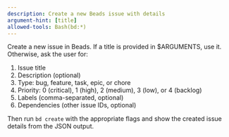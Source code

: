 ```yaml
---
description: Create a new Beads issue with details
argument-hint: [title]
allowed-tools: Bash(bd:*)
---
```


Create a new issue in Beads. If a title is provided in $ARGUMENTS, use it. Otherwise, ask the user for:
1. Issue title
2. Description (optional)
3. Type: bug, feature, task, epic, or chore
4. Priority: 0 (critical), 1 (high), 2 (medium), 3 (low), or 4 (backlog)
5. Labels (comma-separated, optional)
6. Dependencies (other issue IDs, optional)

Then run `bd create` with the appropriate flags and show the created issue details from the JSON output.
